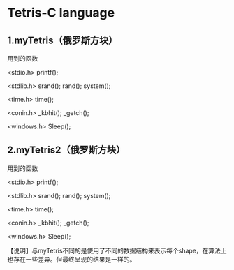 # Tetris-C language

## 1.myTetris（俄罗斯方块）

用到的函数

<stdio.h>
printf();

<stdlib.h>
srand();
rand();
system();

<time.h>
time();

<conin.h>
_kbhit();
_getch();

<windows.h>
Sleep();

## 2.myTetris2（俄罗斯方块）
用到的函数

<stdio.h>
printf();

<stdlib.h>
srand();
rand();
system();

<time.h>
time();

<conin.h>
_kbhit();
_getch();

<windows.h>
Sleep();

【说明】与myTetris不同的是使用了不同的数据结构来表示每个shape，在算法上也存在一些差异。但最终呈现的结果是一样的。

